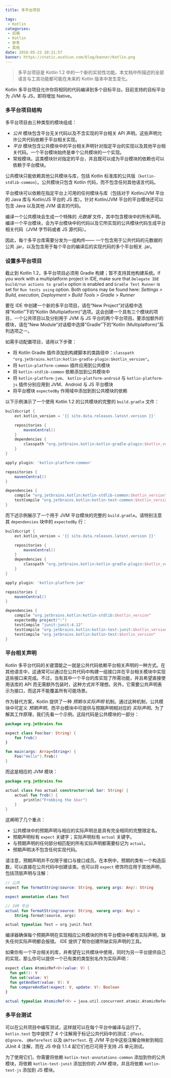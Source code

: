 ```yaml
---
title: 多平台项目

tags:
 - Kotlin
categories:
 - 后端
 - Kotlin
 - 参考
 - 其他
date: 2018-05-22 10:21:57
banner: https://static.oushiun.com/blog/banner/Kotlin.png
---
```


> 多平台项目是 Kotlin 1.2 中的一个新的实验性功能。本文档中所描述的全部语言与工具功能都可能在未来的 Kotlin 版本中发生变化。

Kotlin 多平台项目允许你将相同的代码编译到多个目标平台。目前支持的目标平台为 JVM 与 JS，即将增加 Native。

<!-- more -->

### 多平台项目结构

多平台项目由三种类型的模块组成：

*   _公共_ 模块包含平台无关代码以及不含实现的平台相关 API 声明。这些声明允许公共代码依赖于平台相关实现。
*   _平台_ 模块包含公共模块中的平台相关声明针对指定平台的实现以及其他平台相关代码。一个平台模块始终是单个公共模块的一个实现。
*   常规模块。这类模块针对指定的平台，并且既可以成为平台模块的依赖也可以依赖于平台模块。

公共模块只能依赖其他公共模块与库，包括 Kotlin 标准库的公共版（`kotlin-stdlib-common`）。公共模块只包含 Kotlin 代码，而不包含任何其他语言代码。

平台模块可以依赖在指定平台上可用的任何模块与库（包括对于 Kotlin/JVM 平台的 Java 库与 Kotlin/JS 平台的 JS 库）。针对 Kotlin/JVM 平台的平台模块还可以包含 Java 以及其他 JVM 语言的代码。

编译一个公共模块会生成一个特殊的 _元数据_ 文件，其中包含模块中的所有声明。编译一个平台模块，会为平台模块中的代码以及它所实现的公共模块代码生成平台相关代码（JVM 字节码或者 JS 源代码）。

因此，每个多平台库需要分发为一组构件—— 一个包含用于公共代码的元数据的公共 .jar，以及包含用于每个平台的编译后的实现代码的多个平台相关 .jar。

### 设置多平台项目

截止到 Kotlin 1.2，多平台项目必须用 Gradle 构建；暂不支持其他构建系统。If you work with a multiplatform project in IDE, make sure that `Delegate IDE build/run actions to gradle` option is enabled and `Gradle Test Runner` is set for `Run tests using` option. Both options may be found here: _Settings > Build, execution, Deployment > Build Tools > Gradle > Runner_

要在 IDE 中创建一个新的多平台项目，请在“New Project”对话框中选择“Kotlin”下的“Kotlin (Multiplatform)”选项。这会创建一个具有三个模块的项目，一个公共项目以及分别用于 JVM 与 JS 平台的两个平台项目。要添加额外的模块，请在“New Module”对话框中选择“Gradle”下的“Kotlin (Multiplatform)”系列选项之一。

如需手动配置项目，请用以下步骤：

*   将 Kotlin Gradle 插件添加到构建脚本的类路径中：`classpath "org.jetbrains.kotlin:kotlin-gradle-plugin:$kotlin_version"`。
*   将 `kotlin-platform-common` 插件应用到公共模块
*   将 `kotlin-stdlib-common` 依赖添加到公共模块中
*   将 `kotlin-platform-jvm`、 `kotlin-platform-android` 与 `kotlin-platform-js` 插件分别应用到 JVM、Android 与 JS 平台模块
*   将平台模块 `expectedBy` 作用域中添加到到公共模块的依赖

以下示例演示了一个使用 Kotlin 1.2 的公共模块的完整的 `build.gradle` 文件：

```groovy
buildscript {
    ext.kotlin_version = '{{ site.data.releases.latest.version }}'

    repositories {
        mavenCentral()
    }
    dependencies {
        classpath "org.jetbrains.kotlin:kotlin-gradle-plugin:$kotlin_version"
    }
}

apply plugin: 'kotlin-platform-common'

repositories {
    mavenCentral()
}

dependencies {
    compile "org.jetbrains.kotlin:kotlin-stdlib-common:$kotlin_version"
    testCompile "org.jetbrains.kotlin:kotlin-test-common:$kotlin_version"
}
```

而下述示例展示了一个用于 JVM 平台模块的完整的 `build.gradle`。请特别注意其 `dependencies` 块中的 `expectedBy` 行：

```groovy
buildscript {
    ext.kotlin_version = '{{ site.data.releases.latest.version }}'

    repositories {
        mavenCentral()
    }
    dependencies {
        classpath "org.jetbrains.kotlin:kotlin-gradle-plugin:$kotlin_version"
    }
}

apply plugin: 'kotlin-platform-jvm'

repositories {
    mavenCentral()
}

dependencies {
    compile "org.jetbrains.kotlin:kotlin-stdlib:$kotlin_version"
    expectedBy project(":")
    testCompile "junit:junit:4.12"
    testCompile "org.jetbrains.kotlin:kotlin-test-junit:$kotlin_version"
    testCompile "org.jetbrains.kotlin:kotlin-test:$kotlin_version"
}
```

### 平台相关声明

Kotlin 多平台代码的关键潜能之一就是公共代码依赖平台相关声明的一种方式。在其他语言中，这通常可以通过在公共代码中构建一组接口并在平台相关模块中实现这些接口来完成。不过，当有其中一个平台的库实现了所需功能，并且希望直接使用该库的 API 而无需额外包装时，这种方式并不理想。另外，它需要公共声明表示为接口，而这并不能覆盖所有可能场景。

作为替代方案，Kotlin 提供了一种 _预期与实际声明_ 机制。通过这种机制，公共模块中可定义 _预期声明_，而平台模块中可提供与预期声明相对应的 _实际声明_。为了解其工作原理，我们先看一个示例。这段代码是公共模块的一部分：

```kotlin
package org.jetbrains.foo

expect class Foo(bar: String) {
    fun frob()
}

fun main(args: Array<String>) {
    Foo("Hello").frob()
}
```

而这是相应的 JVM 模块：

```kotlin
package org.jetbrains.foo

actual class Foo actual constructor(val bar: String) {
    actual fun frob() {
        println("Frobbing the $bar")
    }
}
```

这阐明了几个重点：

*   公共模块中的预期声明与相应的实际声明总是具有完全相同的完整限定名。
*   预期声明标有 `expect` 关键字；实际声明标有 `actual` 关键字。
*   与预期声明的任何部分相匹配的所有实际声明都需要标记为 `actual`。
*   预期声明决不包含任何实现代码。

请注意，预期声明并不仅限于接口与接口成员。在本例中，预期的类有一个构造函数，可以直接在公共代码中创建该类。也可以将 `expect` 修饰符应用于其他声明，包括顶层声明与注解：

```kotlin
// 公共
expect fun formatString(source: String, vararg args: Any): String

expect annotation class Test

// JVM 平台
actual fun formatString(source: String, vararg args: Any) =
    String.format(source, args)

actual typealias Test = org.junit.Test
```

编译器确保每个预期声明在实现相应公共模块的所有平台模块中都有实际声明，缺失任何实际声明都会报错。
IDE 提供了帮你创建所缺实际声明的工具。

如果你有一个平台相关的库，并希望在公共模块中使用，同时为另一平台提供自己的实现，那么你可以提供一个已有类的类型别名作为实际声明：

```kotlin
expect class AtomicRef<V>(value: V) {
  fun get(): V
  fun set(value: V)
  fun getAndSet(value: V): V
  fun compareAndSet(expect: V, update: V): Boolean
}

actual typealias AtomicRef<V> = java.util.concurrent.atomic.AtomicReference<V>
```

### 多平台测试

可以在公共项目中编写测试，这样就可以在每个平台中编译与运行了。
`kotlin.test` 包中提供了 4 个注解用于标记公共代码中的测试：`@Test`、 `@Ignore`、 `@BeforeTest` 以及 `@AfterTest`.
在 JVM 平台中这些注解会映射到相应 JUnit 4 注解，而在 JS 中自 1.1.4 起它们也已可用于支持 JS 单元测试。

为了使用它们，你需要将依赖 `kotlin-test-annotations-common` 添加到你的公共模块，将依赖 `kotlin-test-junit` 添加到你的 JVM 模块，并且将依赖 `kotlin-test-js` 添加到 JS 模块。
